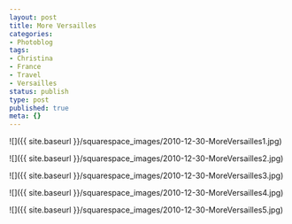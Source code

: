 ```yaml
---
layout: post
title: More Versailles
categories:
- Photoblog
tags:
- Christina
- France
- Travel
- Versailles
status: publish
type: post
published: true
meta: {}
---
```


![]({{ site.baseurl }}/squarespace_images/2010-12-30-MoreVersailles1.jpg)
 
![]({{ site.baseurl }}/squarespace_images/2010-12-30-MoreVersailles2.jpg)
   
![]({{ site.baseurl }}/squarespace_images/2010-12-30-MoreVersailles3.jpg)
   
![]({{ site.baseurl }}/squarespace_images/2010-12-30-MoreVersailles4.jpg)
   
![]({{ site.baseurl }}/squarespace_images/2010-12-30-MoreVersailles5.jpg)
